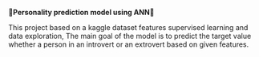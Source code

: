 🧬**Personality prediction model using ANN**🧬


This project based on a kaggle dataset features supervised learning and data exploration,
The main goal of the model is to predict the target value whether a person in an introvert or an extrovert based on given features.

